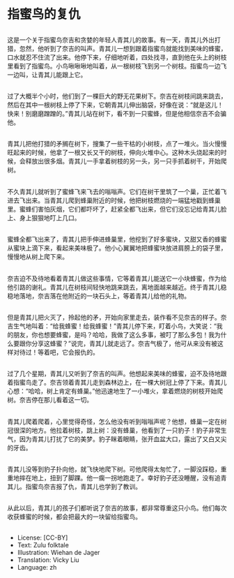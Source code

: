 # 指蜜鸟的复仇

##
这是一个关于指蜜鸟奈吉和贪婪的年轻人青其儿的故事。有一天，青其儿外出打猎，忽然，他听到了奈吉的叫声。青其儿一想到跟着指蜜鸟就能找到美味的蜂蜜，口水就忍不住流了出来。他停下来，仔细地听着，四处找寻，直到他在头上的树枝里看到了指蜜鸟。小鸟啾啾啾地叫着，从一根树枝飞到另一个树枝。指蜜鸟一边飞一边叫，让青其儿能跟上它。

##
过了大概半个小时，他们到了一棵巨大的野无花果树下。奈吉在树枝间跳来跳去，然后在其中一根树枝上停了下来，它朝青其儿伸出脑袋，好像在说：“就是这儿！快来！别磨磨蹭蹭的。”青其儿站在树下，看不到一只蜜蜂，但是他相信奈吉不会骗他。

##
青其儿把他打猎的矛搁在树下，搜集了一些干枯的小树枝，点了一堆火。当火慢慢旺起来的时候，他拿了一根又长又干的树枝，伸向火堆中心。这种木头烧起来的时候，会释放出很多烟。青其儿一手拿着树枝的另一头，另一只手抓着树干，开始爬树。

##
不久青其儿就听到了蜜蜂飞来飞去的嗡嗡声。它们在树干里筑了一个巢，正忙着飞进去飞出来。当青其儿爬到蜂巢附近的时候，他把树枝燃烧的一端猛地戳到蜂巢里。蜜蜂们害怕灰烟，它们都吓坏了，赶紧全都飞出来，但它们没忘记给青其儿脸上、身上狠狠地叮上几口。

##
蜜蜂全都飞出来了，青其儿把手伸进蜂巢里，他挖到了好多蜜块，又甜又香的蜂蜜从蜜块上滴下来，看起来美味极了。他小心翼翼地把蜂蜜块放进肩膀上的袋子里，慢慢地从树上爬下来。

##
奈吉迫不及待地看着青其儿做这些事情，它等着青其儿能送它一小块蜂蜜，作为给他引路的谢礼。青其儿在树枝间轻快地跳来跳去，离地面越来越近。终于青其儿稳稳地落地，奈吉落在他附近的一块石头上，等着青其儿给他的礼物。

##
但是青其儿把火灭了，拎起他的矛，开始向家里走去，装作看不见奈吉的样子。奈吉生气地叫着：“给我蜂蜜！给我蜂蜜！”青其儿停下来，盯着小鸟，大笑说：“我的朋友，你也想要蜂蜜，是吗？哈哈，我做了这么多事，被叮了那么多包！我为什么要跟你分享这蜂蜜？”说完，青其儿就走远了。奈吉气极了，他可从来没有被这样对待过！等着吧，它会报仇的。

##
过了几个星期，青其儿又听到了奈吉的叫声。他想起来美味的蜂蜜，迫不及待地跟着指蜜鸟走了。奈吉领着青其儿走到森林边上，在一棵大树冠上停了下来。青其儿心想：“哈哈，树上肯定有蜂巢。”他迅速地生了一小堆火，拿着燃烧的树枝开始爬树。奈吉停在那儿看着这一切。

##
青其儿爬着爬着，心里觉得奇怪，怎么他没有听到嗡嗡声呢？他想，蜂巢一定在树冠很深的地方。他拉着树枝，跳上树：没有蜂巢，他看到了一只豹子！豹子非常生气，因为青其儿打扰了它的美梦。豹子眯着眼睛，张开血盆大口，露出了又白又尖的牙齿。

##
青其儿没等到豹子扑向他，就飞快地爬下树。可他爬得太匆忙了，一脚没踩稳，重重地摔在地上，扭到了脚踝。他一瘸一拐地跑走了。幸好豹子还没睡醒，没有追青其儿。指蜜鸟奈吉报了仇，青其儿也学到了教训。

##
从此以后，青其儿的孩子们都听说了奈吉的故事，都非常尊重这只小鸟。他们每次收获蜂蜜的时候，都会把最大的一块留给指蜜鸟。

##
* License: [CC-BY]
* Text: Zulu folktale
* Illustration: Wiehan de Jager
* Translation: Vicky Liu
* Language: zh
